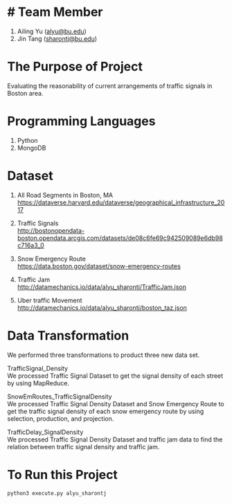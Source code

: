 # # Team Member
1. Ailing Yu (alyu@bu.edu)
2. Jin Tang (sharontj@bu.edu)


# The Purpose of Project
Evaluating the reasonability of current arrangements of traffic signals in Boston area.

# Programming Languages
1. Python
2. MongoDB

# Dataset
1. All Road Segments in Boston, MA
https://dataverse.harvard.edu/dataverse/geographical_infrastructure_2017

2. Traffic Signals             
http://bostonopendata-boston.opendata.arcgis.com/datasets/de08c6fe69c942509089e6db98c716a3_0

3. Snow Emergency Route  
https://data.boston.gov/dataset/snow-emergency-routes

4. Traffic Jam  
http://datamechanics.io/data/alyu_sharontj/TrafficJam.json

5. Uber traffic Movement  
http://datamechanics.io/data/alyu_sharontj/boston_taz.json


# Data Transformation
We performed three transformations to product three new data set.

TrafficSignal_Density  
We processed Traffic Signal Dataset to get the signal density of each street by using MapReduce.

SnowEmRoutes_TrafficSignalDensity  
We processed Traffic Signal Density Dataset and Snow Emergency Route to get the traffic signal density of each snow emergency route by using selection, production, and projection.

TrafficDelay_SignalDensity  
We processed Traffic Signal Density Dataset and traffic jam data to find the relation between traffic signal density and traffic jam.


# To Run this Project
```
python3 execute.py alyu_sharontj
```




